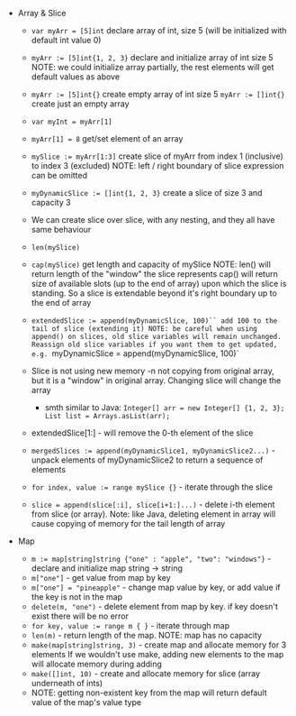 - Array & Slice
    - `var myArr = [5]int`
      declare array of int, size 5 (will be initialized with default int value 0)

    - `myArr := [5]int{1, 2, 3}`
      declare and initialize array of int size 5
      NOTE: we could initialize array partially, the rest elements will get default values as above

    - `myArr := [5]int{}`
      create empty array of int size 5
      `myArr := []int{}`
      create just an empty array

    - `var myInt = myArr[1]`
    - `myArr[1] = 8`
      get/set element of an array

    - `mySlice := myArr[1:3]`
      create slice of myArr from index 1 (inclusive) to index 3 (excluded)
      NOTE: left / right boundary of slice expression can be omitted

    - `myDynamicSlice := []int{1, 2, 3}`
      create a slice of size 3 and capacity 3

    - We can create slice over slice, with any nesting, and they all have same behaviour

    - `len(mySlice)`
    - `cap(mySlice)`
      get length and capacity of mySlice
      NOTE:
      len() will return length of the "window" the slice represents
      cap() will return size of available slots (up to the end of array) upon which the slice is standing. So a slice is extendable beyond it's right boundary up to the end of array

    - `extendedSlice := append(myDynamicSlice, 100)``
      add 100 to the tail of slice (extending it)
      NOTE: be careful when using append() on slices, old slice variables will remain unchanged. Reassign old slice variables if you want them to get updated, e.g. `myDynamicSlice = append(myDynamicSlice, 100)`

    - Slice is not using new memory -n not copying from original array, but it is a "window" in original array. Changing slice will change the array
        - smth similar to Java:
          `Integer[] arr = new Integer[] {1, 2, 3};
          List list = Arrays.asList(arr);`

    - extendedSlice[1:] - will remove the 0-th element of the slice

    - `mergedSlices := append(myDynamicSlice1, myDynamicSlice2...)` - unpack elements of myDynamicSlice2 to return a sequence of elements

    - `for index, value := range mySlice {}` - iterate through the slice

    - `slice = append(slice[:i], slice[i+1:]...)` - delete i-th element from slice (or array).
      Note: like Java, deleting element in array will cause copying of memory for the tail length of array

- Map
    - `m := map[string]string {"one" : "apple", "two": "windows"}` -
      declare and initialize map string -> string
    - `m["one"]` - 
      get value from map by key
    - `m["one"] = "pineapple"` -
      change map value by key, or add value if the key is not in the map
    - `delete(m, "one")` - 
      delete element from map by key. if key doesn't exist there will be no error
    - `for key, value := range m {
      }` - 
      iterate through map
    - `len(m)` - 
      return length of the map.
      NOTE: map has no capacity
    - `make(map[string]string, 3)` - create map and allocate memory for 3 elements
      If we wouldn't use make, adding new elements to the map will allocate memory during adding
    - `make([]int, 10)` - create and allocate memory for slice (array underneath of ints)
    - NOTE: getting non-existent key from the map will return default value of the map's value type